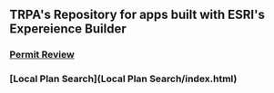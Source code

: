 ## TRPA's Repository for apps built with ESRI's Expereience Builder

### [Permit Review](https://gis.trpa.org/PermitReview)

### [Local Plan Search](Local Plan Search/index.html)
